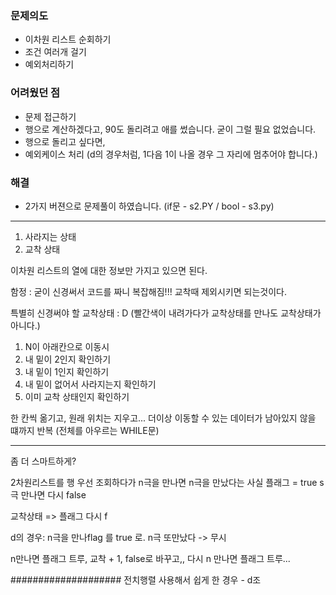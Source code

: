 ### 문제의도
- 이차원 리스트 순회하기
- 조건 여러개 걸기
- 예외처리하기 

### 어려웠던 점
- 문제 접근하기
- 행으로 계산하겠다고, 90도 돌리려고 애를 썼습니다. 굳이 그럴 필요 없었습니다.
- 행으로 돌리고 싶다면, 
- 예외케이스 처리 (d의 경우처럼, 1다음 1이 나올 경우 그 자리에 멈추어야 합니다.)

### 해결
- 2가지 버젼으로 문제풀이 하였습니다. (if문 - s2.PY / bool - s3.py)



---

1. 사라지는 상태
2. 교착 상태

이차원 리스트의 열에 대한 정보만 가지고 있으면 된다.

함정 : 굳이 신경써서 코드를 짜니 복잡해짐!!! 교착때 제외시키면 되는것이다.

특별히 신경써야 할 교착상태 : D (빨간색이 내려가다가 교착상태를 만나도 교착상태가 아니다.)

1. N이 아래칸으로 이동시
 1. 내 밑이 2인지 확인하기
 2. 내 밑이 1인지 확인하기
 3. 내 밑이 없어서 사라지는지 확인하기
 4. 이미 교착 상태인지 확인하기
 
한 칸씩 옮기고, 원래 위치는 지우고...
더이상 이동할 수 있는 데이터가 남아있지 않을 떄까지 반복 (전체를 아우르는 WHILE문)


---
좀 더 스마트하게?

2차원리스트를 행 우선 조회하다가 n극을 만나면 
n극을 만났다는 사실 플래그 = true
s극 만나면 다시 false

교착상태 => 플래그 다시 f

d의 경우: n극을 만나flag 를 true 로. n극 또만났다 -> 무시

n만나면 플래그 트루, 교착 + 1, false로 바꾸고,, 다시 n 만나면 플래그 트루...

####################
전치행렬 사용해서 쉽게 한 경우 - d조
